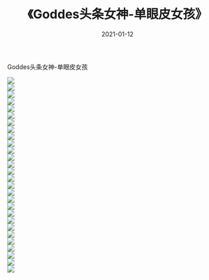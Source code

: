 ﻿---
layout: post
title:  《Goddes头条女神-单眼皮女孩》
date:   2021-01-12
img: http://img.660000.xyz/Sharelink/网络美图/2021/Goddes头条女神-单眼皮女孩/000.jpg
categories: [美女, 清纯, 唯美]
---

Goddes头条女神-单眼皮女孩

  ![](http://img.660000.xyz/Sharelink/网络美图/2021/Goddes头条女神-单眼皮女孩/001.jpg) <br> ![](http://img.660000.xyz/Sharelink/网络美图/2021/Goddes头条女神-单眼皮女孩/002.jpg) <br> ![](http://img.660000.xyz/Sharelink/网络美图/2021/Goddes头条女神-单眼皮女孩/003.jpg) <br> ![](http://img.660000.xyz/Sharelink/网络美图/2021/Goddes头条女神-单眼皮女孩/004.jpg) <br> ![](http://img.660000.xyz/Sharelink/网络美图/2021/Goddes头条女神-单眼皮女孩/005.jpg) <br> ![](http://img.660000.xyz/Sharelink/网络美图/2021/Goddes头条女神-单眼皮女孩/006.jpg) <br> ![](http://img.660000.xyz/Sharelink/网络美图/2021/Goddes头条女神-单眼皮女孩/007.jpg) <br> ![](http://img.660000.xyz/Sharelink/网络美图/2021/Goddes头条女神-单眼皮女孩/008.jpg) <br> ![](http://img.660000.xyz/Sharelink/网络美图/2021/Goddes头条女神-单眼皮女孩/009.jpg) <br> ![](http://img.660000.xyz/Sharelink/网络美图/2021/Goddes头条女神-单眼皮女孩/010.jpg) <br> ![](http://img.660000.xyz/Sharelink/网络美图/2021/Goddes头条女神-单眼皮女孩/011.jpg) <br> ![](http://img.660000.xyz/Sharelink/网络美图/2021/Goddes头条女神-单眼皮女孩/012.jpg) <br> ![](http://img.660000.xyz/Sharelink/网络美图/2021/Goddes头条女神-单眼皮女孩/013.jpg) <br> ![](http://img.660000.xyz/Sharelink/网络美图/2021/Goddes头条女神-单眼皮女孩/014.jpg) <br> ![](http://img.660000.xyz/Sharelink/网络美图/2021/Goddes头条女神-单眼皮女孩/015.jpg) <br> ![](http://img.660000.xyz/Sharelink/网络美图/2021/Goddes头条女神-单眼皮女孩/016.jpg) <br> ![](http://img.660000.xyz/Sharelink/网络美图/2021/Goddes头条女神-单眼皮女孩/017.jpg) <br> ![](http://img.660000.xyz/Sharelink/网络美图/2021/Goddes头条女神-单眼皮女孩/018.jpg) <br> ![](http://img.660000.xyz/Sharelink/网络美图/2021/Goddes头条女神-单眼皮女孩/019.jpg) <br> ![](http://img.660000.xyz/Sharelink/网络美图/2021/Goddes头条女神-单眼皮女孩/020.jpg) <br> ![](http://img.660000.xyz/Sharelink/网络美图/2021/Goddes头条女神-单眼皮女孩/021.jpg) <br> ![](http://img.660000.xyz/Sharelink/网络美图/2021/Goddes头条女神-单眼皮女孩/022.jpg) <br> ![](http://img.660000.xyz/Sharelink/网络美图/2021/Goddes头条女神-单眼皮女孩/023.jpg) <br> ![](http://img.660000.xyz/Sharelink/网络美图/2021/Goddes头条女神-单眼皮女孩/024.jpg) <br> ![](http://img.660000.xyz/Sharelink/网络美图/2021/Goddes头条女神-单眼皮女孩/025.jpg) <br> ![](http://img.660000.xyz/Sharelink/网络美图/2021/Goddes头条女神-单眼皮女孩/026.jpg) <br> ![](http://img.660000.xyz/Sharelink/网络美图/2021/Goddes头条女神-单眼皮女孩/027.jpg) <br> ![](http://img.660000.xyz/Sharelink/网络美图/2021/Goddes头条女神-单眼皮女孩/028.jpg) <br>